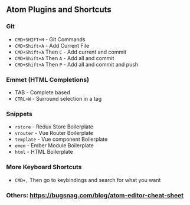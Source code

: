## Atom Plugins and Shortcuts

### Git

* `CMD+SHIFT+H` - Git Commands
* `CMD+Shift+A` - Add Current File
* `CMD+Shift+A` Then `C` - Add current and commit
* `CMD+Shift+A` Then `A` - Add all and commit
* `CMD+Shift+A` Then `P` - Add all and commit and push

### Emmet (HTML Completions)

* TAB - Complete based
* `CTRL+W` - Surround selection in a tag

### Snippets

* `rstore` - Redux Store Boilerplate
* `vrouter` - Vue Router Boilerplate
* `template` - Vue component Boilerplate
* `emem` - Ember Module Boilerplate
* `html` - HTML Boilerplate

### More Keyboard Shortcuts

* `CMD+,` Then go to keybindings and search for what you want

### Others: https://bugsnag.com/blog/atom-editor-cheat-sheet
